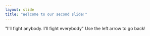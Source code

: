 ```yaml
---
layout: slide
title: "Welcome to our second slide!"
---
```

"I'll fight anybody. I'll fight everybody"
Use the left arrow to go back!
